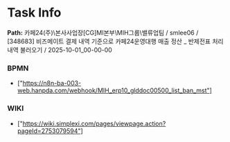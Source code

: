 # Task Info

**Path:** 카페24(주)\본사사업장\[CG]MI본부\MIH그룹\밸류업팀 / smlee06 / [348683] 비즈메이트 결제 내역 기준으로 카페24운영대행 매출 정산 _ 반제전표 처리내역 불러오기 / 2025-10-01_00-00-00

### BPMN
- ["https://n8n-ba-003-web.hanpda.com/webhook/MIH_erp10_glddoc00500_list_ban_mst"]

### WIKI
- ["https://wiki.simplexi.com/pages/viewpage.action?pageId=2753079594"]

